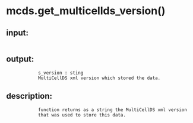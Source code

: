 # mcds.get_multicellds_version()


## input:
```

```

## output:
```
            s_version : sting
            MultiCellDS xml version which stored the data.

```

## description:
```
            function returns as a string the MultiCellDS xml version
            that was used to store this data.
        
```